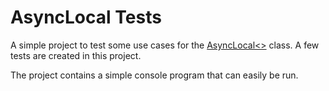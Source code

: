 # AsyncLocal Tests

A simple project to test some use cases for the [AsyncLocal<>](https://docs.microsoft.com/en-us/dotnet/api/system.threading.threadpool) class.
A few tests are created in this project.

The project contains a simple console program that can easily be run.
